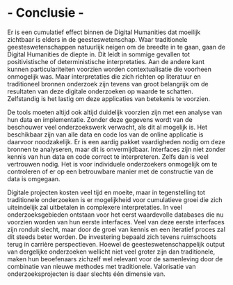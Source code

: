# - Conclusie - 

Er is een cumulatief effect binnen de Digital Humanities dat moeilijk zichtbaar is elders in de geesteswetenschap. Waar traditionele geesteswetenschappen natuurlijk neigen om de breedte in te gaan, gaan de Digital Humanities de diepte in. Dit leidt in sommige gevallen tot positivistische of deterministische interpretaties. Aan de andere kant kunnen particulariteiten voorzien worden contextualisatie die voorheen onmogelijk was. Maar interpretaties die zich richten op literatuur en traditioneel bronnen onderzoek zijn tevens van groot belangrijk om de resultaten van deze digitale onderzoeken op waarde te schatten. Zelfstandig is het lastig om deze applicaties van betekenis te voorzien. 

De tools moeten altijd ook altijd duidelijk voorzien zijn met een analyse van hun data en implementatie. Zonder deze gegevens wordt van de beschouwer veel onderzoekswerk verwacht, als dit al mogelijk is. Het beschikbaar zijn van alle data en code los van de online applicatie is daarvoor noodzakelijk. Er is een aardig pakket vaardigheden nodig om deze bronnen te analyseren, maar dit is onvermijdbaar. Interfaces zijn niet zonder kennis van hun data en code correct te interpreteren. Zelfs dan is veel vertrouwen nodig. Het is voor individuele onderzoekers onmogelijk om te controleren of er op een betrouwbare manier met de constructie van de data is omgegaan. 

Digitale projecten kosten veel tijd en moeite, maar in tegenstelling tot traditionele onderzoeken is er mogelijkheid voor cumulatieve groei die zich uiteindelijk zal uitbetalen in complexere interpretaties. In veel onderzoeksgebieden ontstaan voor het eerst waardevolle databases die nu voorzien worden van hun eerste interfaces. Veel van deze eerste interfaces zijn ronduit slecht, maar door de groei van kennis en een iteratief proces zal dit steeds beter worden. De investering bepaald zich tevens ruimschoots terug in carrière perspectieven. Hoewel de geesteswetenschappelijk output van dergelijke onderzoeken wellicht niet veel groter zijn dan traditionele, maken hun beoefenaars zichzelf wel relevant voor de samenleving door de combinatie van nieuwe methodes met traditionele. Valorisatie van onderzoeksprojecten is daar slechts één dimensie van.